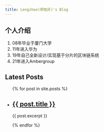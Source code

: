 ```yaml
---
title: Lengzhao(郑桂庆)'s Blog
---
```

## 个人介绍

1. 08年毕业于厦门大学
2. 11年进入华为
3. 19年自己全新设计/实现基于分片的区块链系统
4. 21年进入Ambergroup

## Latest Posts

<ul>
  {% for post in site.posts %}
    <li>
      <h2><a href="{{ post.url }}">{{ post.title }}</a></h2>
      <p>{{ post.excerpt }}</p>
    </li>
  {% endfor %}
</ul>
